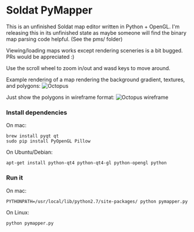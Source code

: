 # Soldat PyMapper

This is an unfinished Soldat map editor written in Python + OpenGL. I'm releasing
this in its unfinished state as maybe someone will find the binary map parsing code
helpful. (See the pms/ folder)

Viewing/loading maps works except rendering sceneries is a bit bugged. PRs would
be appreciated :)

Use the scroll wheel to zoom in/out and wasd keys to move around.

Example rendering of a map rendering the background gradient, textures, and polygons:
![Octopus](http://jrgp.us/screenshots/pymapper_8.png)

Just show the polygons in wireframe format:
![Octopus wireframe](http://jrgp.us/screenshots/pymapper_9.png)

### Install dependencies

On mac:

    brew install pyqt qt
    sudo pip install PyOpenGL Pillow

On Ubuntu/Debian:

    apt-get install python-qt4 python-qt4-gl python-opengl python

### Run it

On mac:

    PYTHONPATH=/usr/local/lib/python2.7/site-packages/ python pymapper.py

On Linux:

    python pymapper.py
